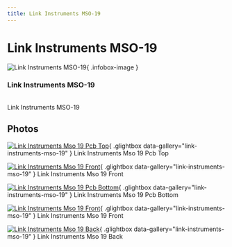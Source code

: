 ```yaml
---
title: Link Instruments MSO-19
---
```


# Link Instruments MSO-19

<div class="infobox" markdown>

![Link Instruments MSO-19](./img/Link_Instruments_MSO-19_PCB_top.jpg){ .infobox-image }

### Link Instruments MSO-19

| | |
|---|---|

</div>

[](./img/Link_Instruments_MSO-19_front.png)  [](./img/Link_Instruments_MSO-19_front.png)Link Instruments MSO-19

## Photos

<div class="photo-grid" markdown>

[![Link Instruments Mso 19 Pcb Top](./img/Link_Instruments_MSO-19_PCB_top.jpg)](./img/Link_Instruments_MSO-19_PCB_top.jpg "Link Instruments Mso 19 Pcb Top"){ .glightbox data-gallery="link-instruments-mso-19" }
<span class="caption">Link Instruments Mso 19 Pcb Top</span>

[![Link Instruments Mso 19 Front](./img/Link_Instruments_MSO-19_front.jpg)](./img/Link_Instruments_MSO-19_front.jpg "Link Instruments Mso 19 Front"){ .glightbox data-gallery="link-instruments-mso-19" }
<span class="caption">Link Instruments Mso 19 Front</span>

[![Link Instruments Mso 19 Pcb Bottom](./img/Link_Instruments_MSO-19_PCB_bottom.jpg)](./img/Link_Instruments_MSO-19_PCB_bottom.jpg "Link Instruments Mso 19 Pcb Bottom"){ .glightbox data-gallery="link-instruments-mso-19" }
<span class="caption">Link Instruments Mso 19 Pcb Bottom</span>

[![Link Instruments Mso 19 Front](./img/Link_Instruments_MSO-19_front.jpg)](./img/Link_Instruments_MSO-19_front.png "Link Instruments Mso 19 Front"){ .glightbox data-gallery="link-instruments-mso-19" }
<span class="caption">Link Instruments Mso 19 Front</span>

[![Link Instruments Mso 19 Back](./img/Link_Instruments_MSO-19_back.jpg)](./img/Link_Instruments_MSO-19_back.jpg "Link Instruments Mso 19 Back"){ .glightbox data-gallery="link-instruments-mso-19" }
<span class="caption">Link Instruments Mso 19 Back</span>

</div>
